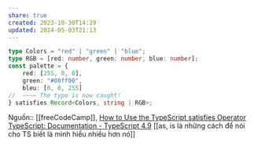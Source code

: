 ```yaml
---
share: true
created: 2023-10-30T14:29
updated: 2024-05-03T21:13
---
```

```ts
type Colors = "red" | "green" | "blue";
type RGB = [red: number, green: number, blue: number];
const palette = {
	red: [255, 0, 0],
	green: "#00ff00",    
	bleu: [0, 0, 255]
//  ~~~~ The typo is now caught!
} satisfies Record<Colors, string | RGB>;
```

Nguồn:: [[freeCodeCamp]], [How to Use the TypeScript satisfies Operator](https://www.freecodecamp.org/news/typescript-satisfies-operator/)
[TypeScript: Documentation - TypeScript 4.9](https://www.typescriptlang.org/docs/handbook/release-notes/typescript-4-9.html)
[[as, is là những cách để nói cho TS biết là mình hiểu nhiều hơn nó]]